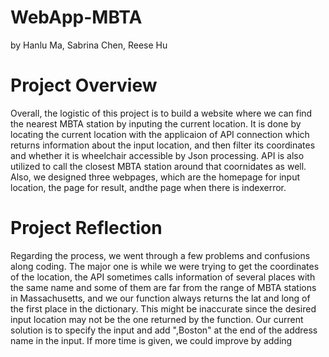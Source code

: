 # WebApp-MBTA
by Hanlu Ma, Sabrina Chen, Reese Hu
# Project Overview
 Overall, the logistic of this project is to build a website where we can find the nearest MBTA station by inputing the current location. It is done by locating the current location with the applicaion of API connection which returns information about the input location, and then filter its coordinates and whether it is wheelchair accessible by Json processing. API is also utilized to call the closest MBTA station around that coornidates as well. Also, we designed three webpages, which are the homepage for input location, the page for result, andthe page when there is indexerror.

# Project Reflection
 Regarding the process, we went through a few problems and confusions along coding. The major one is while we were trying to get the coordinates of the location, the API sometimes calls information of several places with the same name and some of them are far from the range of MBTA stations in Massachusetts, and we our function always returns the lat and long of the first place in the dictionary. This might be inaccurate since the desired input location may not be the one returned by the function. Our current solution is to specify the input and add ",Boston" at the end of the address name in the input. If more time is given, we could improve by adding 


